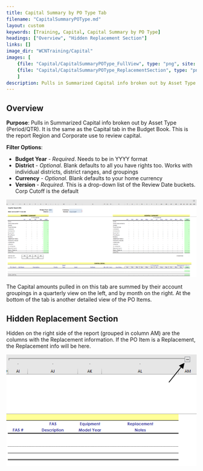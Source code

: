 ```yaml
---
title: Capital Summary by PO Type Tab
filename: "CapitalSummaryPOType.md"
layout: custom
keywords: [Training, Capital, Capital Summary by PO Type]
headings: ["Overview", "Hidden Replacement Section"]
links: []
image_dir: "WCNTraining/Capital"
images: [
	{file: "Capital/CapitalSummaryPOType_FullView", type: "png", site: "", cat: "", sub: "", report: "", ribbon: "", config: ""}, 
	{file: "Capital/CapitalSummaryPOType_ReplacementSection", type: "png", site: "", cat: "", sub: "", report: "", ribbon: "", config: ""}
	]
description: Pulls in Summarized Capital info broken out by Asset Type (Period/QTR). It is the same as the Capital tab in the Budget Book. This is the report Region and Corporate use to review capital.
---
```


## Overview

**Purpose**:  Pulls in Summarized Capital info broken out by Asset Type (Period/QTR). It is the same as the Capital tab in the Budget Book. This is the report Region and Corporate use to review capital.

**Filter Options**:

* **Budget Year** - *Required*. Needs to be in YYYY format
* **District** - *Optional*. Blank defaults to all you have rights too. Works with individual districts, district ranges, and groupings
* **Currency** - *Optional*. Blank defaults to your home currency
* **Version** - *Required*. This is a drop-down list of the Review Date buckets. Corp Cutoff is the default

![](/images/WCNTraining/Capital/CapitalSummaryPOType_FullView.png)

The Capital amounts pulled in on this tab are summed by their account groupings in a quarterly view on the left, and by month on the right. At the bottom of the tab is another detailed view of the PO Items.

## Hidden Replacement Section

Hidden on the right side of the report (grouped in column AM) are the columns with the Replacement information. If the PO Item is a Replacement, the Replacement info will be here.

![](/images/WCNTraining/Capital/CapitalSummaryPOType_ReplacementSection.png)
